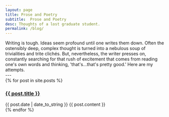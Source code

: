```yaml
---
layout: page
title: Prose and Poetry
subtitle:  Prose and Poetry
desc: Thoughts of a lost graduate student.
permalink: /blog/
---
```


<div class="pretty-links">

<div class="lead lead-about">Writing is tough. Ideas seem profound until one writes them down. Often the ostensibly deep, complex thought is turned into a nebulous soup of trivialities and trite clichés. But, nevertheless, the writer presses on, constantly searching for that rush of excitement that comes from reading one's own words and thinking, 'that's...that's pretty good.' Here are my attempts.
</div>
---

<div class="posts">
{% for post in site.posts %}
<div class="post">
<h3 class="post-title-list"> <a href="{{ post.url }}">{{ post.title }}</a></h3>
<span class="post-date">{{ post.date | date_to_string }}</span>
{{ post.content }}
</div>
{% endfor %}
</div>

</div>

